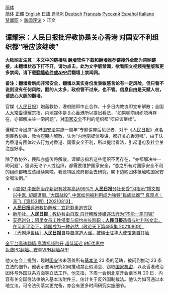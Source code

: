  <!-- 面包屑导航 --> <div class="breadcrumb"><!-- GTranslate: https://gtranslate.io/ -->  <div class="switcher notranslate">  <div class="selected">  <a href="#" onclick="return false;"> 简体</a>  </div>  <div class="option">  <a href="https://www.bannedbook.org" onclick="doGTranslate('zh-CN|zh-CN');jQuery('div.switcher div.selected a').html(jQuery(this).html());return false;" title="简体中文" class="nturl selected"> 简体</a>  <a href="https://www.bannedbook.org/zh-tw/" onclick="doGTranslate('zh-CN|zh-TW');jQuery('div.switcher div.selected a').html(jQuery(this).html());return false;" title="繁體中文" class="nturl"> 正體</a>  <a href="https://www.bannedbook.org/en/" onclick="doGTranslate('zh-CN|en');jQuery('div.switcher div.selected a').html(jQuery(this).html());return false;" title="English" class="nturl"> English</a>  <a href="https://www.bannedbook.org/ja/" onclick="doGTranslate('zh-CN|ja');jQuery('div.switcher div.selected a').html(jQuery(this).html());return false;" title="日本語" class="nturl"> 日語</a>  <a href="https://www.bannedbook.org/ko/" onclick="doGTranslate('zh-CN|ko');jQuery('div.switcher div.selected a').html(jQuery(this).html());return false;" title="한국어" class="nturl"> 한국어</a>  <a href="https://www.bannedbook.org/de/" onclick="doGTranslate('zh-CN|de');jQuery('div.switcher div.selected a').html(jQuery(this).html());return false;" title="Deutsch" class="nturl"> Deutsch</a>  <a href="https://www.bannedbook.org/fr/" onclick="doGTranslate('zh-CN|fr');jQuery('div.switcher div.selected a').html(jQuery(this).html());return false;" title="Français" class="nturl"> Français</a>  <a href="https://www.bannedbook.org/ru/" onclick="doGTranslate('zh-CN|ru');jQuery('div.switcher div.selected a').html(jQuery(this).html());return false;" title="Русский" class="nturl"> Русский</a>  <a href="https://www.bannedbook.org/es/" onclick="doGTranslate('zh-CN|es');jQuery('div.switcher div.selected a').html(jQuery(this).html());return false;" title="Español" class="nturl"> Español</a>  <a href="https://www.bannedbook.org/it/" onclick="doGTranslate('zh-CN|it');jQuery('div.switcher div.selected a').html(jQuery(this).html());return false;" title="Italiano" class="nturl"> Italiano</a>  </div>  </div>      <div class='breadcrumb-sub'><!-- Breadcrumb NavXT 6.3.0 --> <a href="https://www.bannedbook.org/" class="home">禁闻网</a> &gt; <a href="https://www.bannedbook.org/bnews/comments/" class="category">新闻评论</a> &gt; 正文</div></div><h2>谭耀宗：人民日报批评教协是关心香港 对国安不利组织都“唔应该继续”</h2> <p class="notice"><b>大陆网友注意：本文中的链接除 <a href="https://github.com/bannedbook/fanqiang" >翻墙</a>软件下载和<a href="https://github.com/killgcd/justmysocks/blob/master/README.md">翻墙推荐</a>链接外全部为禁网链接，未翻墙状态下打不开，请勿点击。此为文字版禁闻，欲看图文视频完整版和更多禁闻，请下载<a href="https://github.com/bannedbook/fanqiang">翻墙软件或APP</a>后翻墙上禁闻网。</p><p>备注：翻墙看新闻非常安全，翻墙以真实身份发表敏感言论有一定风险，但只看不说则没有任何风险，翻的人太多，政府管不过来，也不管。信息自由是天赋人权，请放心大胆的翻墙。</b></p>  <div class="entry">  <p>官媒《<span class='wp_keywordlink'><a href="https://www.bannedbook.org/forum2/topic109.html" title="透视人民日报" target="_blank">人民日报</a></span>》炮轰教协，港府随即中止合作，十多日内教协即宣布解散；全国<a href="https://www.bannedbook.org/bnews/tag/%e4%ba%ba%e5%a4%a7%e5%b8%b8%e5%a7%94/" class="st_tag internal_tag" rel="tag" title="标签 人大常委 下的日志">人大常委</a>谭耀宗指，内地媒体是关心<a href="https://www.bannedbook.org/bnews/tag/%e9%a6%99%e6%b8%af/" class="st_tag internal_tag" rel="tag" title="标签 香港 下的日志">香港</a>所以提岀看法，“如果呢啲组织唔再存在，亦都解决咗一啲问题”，对<a href="https://www.bannedbook.org/bnews/tag/%e5%9b%bd%e5%ae%b6%e5%ae%89%e5%85%a8/" class="st_tag internal_tag" rel="tag" title="标签 国家安全 下的日志">国家安全</a>不利的组织都“唔应该继续”。</p> <p>谭耀宗今岀席“香港<a href="https://www.bannedbook.org/bnews/tag/%e5%9b%bd%e5%ae%89%e6%b3%95/" class="st_tag internal_tag" rel="tag" title="标签 国安法 下的日志">国安法</a>实施一周年”专题讲座后见记者，对于《<a href="https://www.bannedbook.org/bnews/tag/%e4%ba%ba%e6%b0%91%e6%97%a5%e6%8a%a5/" class="st_tag internal_tag" rel="tag" title="标签 人民日报 下的日志">人民日报</a>》点名炮轰教协后，教协短期内解散，认为“内地啲媒体嚟讲，都好关心香港嘅”，由于认为香港有团体过去行为对香港、国家安全不利，所以提岀看法，引起港府及社会关注是好事。</p>  <p>除了教协外，民阵亦盛传将解散，谭耀忠指若这些组织不再存在，“亦都解决咗一啲问题”，强调无论个人或组织，都需要维护国家安全，“总之所有对国家安全不利的组织都唔应该继续架啦，我谂特区政府都会去研究，睇下边啲团体抵触咗国家安全嘅法例。”</p> <ul class='op-related-articles' title='相关阅读'> <li><a href='https://www.bannedbook.org/bnews/bannedvideo/20210813/1605735.html' target='_blank'>🔥震惊! 中医药治疗新冠有效率高达99%?! <b>人民日报</b>分社长受“习指示”撰文振兴中医, 却屡遭删, “大国战役”, 中医如何被利用成为独特“民族武器”? 真观点｜真飞【第153期】【20210813】</a></li> <li><a href='https://www.bannedbook.org/bnews/baitai/20210811/1604521.html' target='_blank'><b>人民日报</b>评港教协解散：宜将剩勇追穷寇</a></li> <li><a href='https://www.bannedbook.org/bnews/comments/20210811/1604429.html' target='_blank'>新华社、<b>人民日报</b>：教协咎由自取 自行解散涉嫌违法行为“不能一笔勾销”</a></li> <li><a href='https://www.bannedbook.org/bnews/cbnews/20210811/1604222.html' target='_blank'>天亮时分：阿里女员工性侵案与纽约州长辞职；<b>人民日报</b>造假与批判张文宏，在习近平治下，锁国成为一种必然（政论天下第485集 20210809）</a></li> <li><a href='https://www.bannedbook.org/bnews/ssgc/20210811/1604160.html' target='_blank'>〖兲朝浮世绘〗<b>人民日报</b>自导自演造大谣，被瑞士驻华大使馆亲自打脸</a></li> </ul> <p class="texttj"> <a href="https://github.com/bannedbook/fanqiang/wiki/V2ray%E6%9C%BA%E5%9C%BA" target="_blank">全平台高速翻墙:高清视频秒开,超低延迟,9折优惠中</a><br/> <a href="https://github.com/bannedbook/fanqiang/wiki/%E7%A6%81%E9%97%BB%E7%BD%91%E5%AE%89%E5%8D%93%E7%BF%BB%E5%A2%99%E6%96%B0%E9%97%BBAPP" target="_blank">免费PC翻墙、安卓VPN翻墙APP</a></p> <p>他又在会上提到，现时<a href="https://www.bannedbook.org/bnews/tag/%E5%9B%BD%E5%AE%89/" class="st_tag internal_tag" rel="tag" title="标签 国安 下的日志">国安</a>法未涵盖所有<a href="https://www.bannedbook.org/bnews/tag/%e5%9f%ba%e6%9c%ac%e6%b3%95/" class="st_tag internal_tag" rel="tag" title="标签 基本法 下的日志">基本法</a> 23 条的范畴，被问到推动 23 条立法的细节，他表示要再研究如何推动禁止假消息、窃取<a href="https://www.bannedbook.org/bnews/tag/%e5%9b%bd%e5%ae%b6%e6%9c%ba%e5%af%86/" class="st_tag internal_tag" rel="tag" title="标签 国家机密 下的日志">国家机密</a>，以及香港政治团体与外国联系方面等立法工作。他又指，下周一会到北京开会至本月 20 日，内容有关全国性法律纳入基本法附件三，估计关于反外国制裁法。他认为如可通过本地立法，可令法例落实更完备，亦会有更多时间研究实施细节。</p><a name='sharetosocial'></a>  <div style="margin-bottom:5px;padding-bottom:5px;clear:both"> <div id="archive-pix-1" class="banner-ads"> <!-- AuctionX Display platform tag START --> <div id="26318x728x90x621x_ADSLOT2" clicktrack="%%CLICK_URL_ESC%%"></div> <!-- AuctionX Display platform tag END --> </div> <div id="archive-pix-2" class="banner-ads"> <!-- AuctionX Display platform tag START --> <div id="26315x300x250x621x_ADSLOT2" clicktrack="%%CLICK_URL_ESC%%"></div> <!-- AuctionX Display platform tag END --> </div> </div>  <div id="archive-pix-1" class="banner-ads"> <!-- AuctionX Display platform tag START --> <div id="26318x728x90x621x_ADSLOT3" clicktrack="%%CLICK_URL_ESC%%"></div> <!-- AuctionX Display platform tag END --> </div> </div><!--END ENTRY--> 